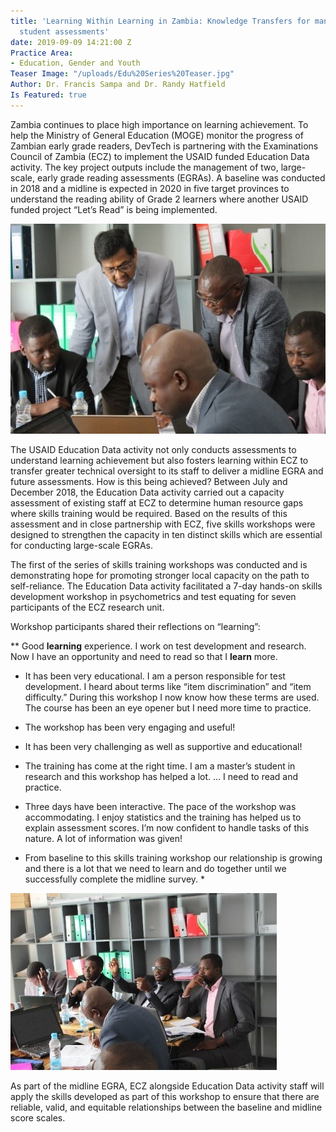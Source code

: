 ```yaml
---
title: 'Learning Within Learning in Zambia: Knowledge Transfers for managing better
  student assessments'
date: 2019-09-09 14:21:00 Z
Practice Area:
- Education, Gender and Youth
Teaser Image: "/uploads/Edu%20Series%20Teaser.jpg"
Author: Dr. Francis Sampa and Dr. Randy Hatfield
Is Featured: true
---
```


Zambia continues to place high importance on learning achievement.  To help the Ministry of General Education (MOGE) monitor the progress of Zambian early grade readers, DevTech is partnering with the Examinations Council of Zambia (ECZ) to implement the USAID funded Education Data activity. The key project outputs include the management of two, large-scale, early grade reading assessments (EGRAs). A baseline was conducted in 2018 and a midline is expected in 2020 in five target provinces to understand the reading ability of Grade 2 learners where another USAID funded project “Let’s Read” is being implemented.

![Zambia Edu 1.jpg](/uploads/Zambia%20Edu%201.jpg)

The USAID Education Data activity not only conducts assessments to understand learning achievement but also fosters learning within ECZ to transfer greater technical oversight to its staff to deliver a midline EGRA and future assessments. How is this being achieved?  Between July and December 2018, the Education Data activity carried out a capacity assessment of existing staff at ECZ to determine human resource gaps where skills training would be required. Based on the results of this assessment and in close partnership with ECZ, five skills workshops were designed to strengthen the capacity in ten distinct skills which are essential for conducting large-scale EGRAs. 

The first of the series of skills training workshops was conducted and is demonstrating hope for promoting stronger local capacity on the path to self-reliance. The Education Data activity facilitated a 7-day hands-on skills development workshop in psychometrics and test equating for seven participants of the ECZ research unit. 

Workshop participants shared their reflections on “learning”:

** Good **learning** experience. I work on test development and research. Now I have an opportunity and need to read so that I **learn** more. 

* It has been very educational. I am a person responsible for test development. I heard about terms like “item discrimination” and “item difficulty.” During this workshop I now know how these terms are used. The course has been an eye opener but I need more time to practice.

* The workshop has been very engaging and useful!

* It has been very challenging as well as supportive and educational!

* The training has come at the right time. I am a master’s student in research and this workshop has helped a lot. … I need to read and practice. 

* Three days have been interactive. The pace of the workshop was accommodating. I enjoy statistics and the training has helped us to explain assessment scores. I’m now confident to handle tasks of this nature. A lot of information was given!

* From baseline to this skills training workshop our relationship is growing and there is a lot that we need to learn and do together until we successfully complete the midline survey. *

![Zambia Edu 2.jpg](/uploads/Zambia%20Edu%202.jpg)

As part of the midline EGRA, ECZ alongside Education Data activity staff will apply the skills developed as part of this workshop to ensure that there are reliable, valid, and equitable relationships between the baseline and midline score scales.
